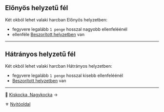 ## Előnyös helyzetű fél

Két okból lehet valaki harcban Előnyös helyzetben:
- fegyvere legalább `1 penge` hosszal nagyobb ellenfeléénél
- ellenféle [Beszorított helyzetben](064_01_harci_helyzetek.md#beszor%C3%ADtott-helyzet) van

---
## Hátrányos helyzetű fél

Két okból lehet valaki harcban Hátrányos helyzetben:
- fegyvere legalább `1 penge` hosszal kisebb ellenfeléénél
- [Beszorított helyzetben](064_01_harci_helyzetek.md#beszor%C3%ADtott-helyzet) van

---

🔗 [Kiskocka, Nagykocka](063_02_kiskocka_nagykocka.md) →

⚜️ [Nyitóoldal](start.md)